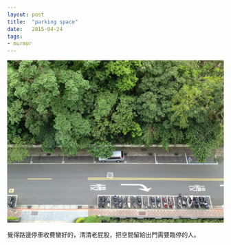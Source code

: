 ```yaml
---
layout: post
title:  "parking space"
date:   2015-04-24
tags:
- murmur
---
```

![parking space](/media/2015-04-24-parking-space.jpg)

覺得路邊停車收費蠻好的，清清老屁股，把空間留給出門需要臨停的人。
